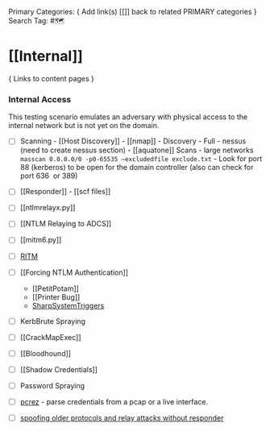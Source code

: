 Primary Categories: { Add link(s) [[]] back to related PRIMARY categories }
Search Tag: #🗺  

# [[Internal]]  
{ Links to content pages }



### Internal Access
This testing scenario emulates an adversary with physical access to the internal network but is not yet on the domain.

- [ ] Scanning
                - [[Host Discovery]]
                - [[nmap]]
                                - Discovery
                                - Full
                - nessus (need to create nessus section)
                - [[aquatone]] Scans
                - large networks `masscan 0.0.0.0/0 -p0-65535 –excludedfile exclude.txt`
                - Look for port 88 (kerberos) to be open for the domain controller (also can check for port 636  or 389)

- [ ] [[Responder]]
		- [[scf files]]
- [ ] [[ntlmrelayx.py]]
- [ ] [[NTLM Relaying to ADCS]]
- [ ] [[mitm6.py]]
- [ ] [RITM](https://github.com/Tw1sm/RITM)
- [ ] [[Forcing NTLM Authentication]]
	- [[PetitPotam]]
	- [[Printer Bug]]
	- [SharpSystemTriggers](https://github.com/cube0x0/SharpSystemTriggers)
- [ ] KerbBrute Spraying 
- [ ] [[CrackMapExec]]
- [ ] [[Bloodhound]]
- [ ] [[Shadow Credentials]]
- [ ] Password Spraying
- [ ] [pcrez](https://github.com/lgandx/PCredz) - parse credentials from a pcap or a live interface.
- [ ] [spoofing older protocols and relay attacks without responder](https://book.hacktricks.xyz/generic-methodologies-and-resources/pentesting-network/spoofing-llmnr-nbt-ns-mdns-dns-and-wpad-and-relay-attacks)


